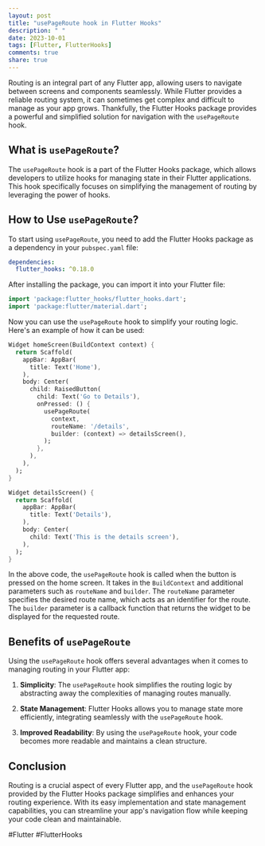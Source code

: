 ```yaml
---
layout: post
title: "usePageRoute hook in Flutter Hooks"
description: " "
date: 2023-10-01
tags: [Flutter, FlutterHooks]
comments: true
share: true
---
```


Routing is an integral part of any Flutter app, allowing users to navigate between screens and components seamlessly. While Flutter provides a reliable routing system, it can sometimes get complex and difficult to manage as your app grows. Thankfully, the Flutter Hooks package provides a powerful and simplified solution for navigation with the `usePageRoute` hook.

## What is `usePageRoute`?

The `usePageRoute` hook is a part of the Flutter Hooks package, which allows developers to utilize hooks for managing state in their Flutter applications. This hook specifically focuses on simplifying the management of routing by leveraging the power of hooks.

## How to Use `usePageRoute`?

To start using `usePageRoute`, you need to add the Flutter Hooks package as a dependency in your `pubspec.yaml` file:

```yaml
dependencies:
  flutter_hooks: ^0.18.0
```

After installing the package, you can import it into your Flutter file:

```dart
import 'package:flutter_hooks/flutter_hooks.dart';
import 'package:flutter/material.dart';
```

Now you can use the `usePageRoute` hook to simplify your routing logic. Here's an example of how it can be used:

```dart
Widget homeScreen(BuildContext context) {
  return Scaffold(
    appBar: AppBar(
      title: Text('Home'),
    ),
    body: Center(
      child: RaisedButton(
        child: Text('Go to Details'),
        onPressed: () {
          usePageRoute(
            context,
            routeName: '/details',
            builder: (context) => detailsScreen(),
          );
        },
      ),
    ),
  );
}

Widget detailsScreen() {
  return Scaffold(
    appBar: AppBar(
      title: Text('Details'),
    ),
    body: Center(
      child: Text('This is the details screen'),
    ),
  );
}
```

In the above code, the `usePageRoute` hook is called when the button is pressed on the home screen. It takes in the `BuildContext` and additional parameters such as `routeName` and `builder`. The `routeName` parameter specifies the desired route name, which acts as an identifier for the route. The `builder` parameter is a callback function that returns the widget to be displayed for the requested route.

## Benefits of `usePageRoute`

Using the `usePageRoute` hook offers several advantages when it comes to managing routing in your Flutter app:

1. **Simplicity**: The `usePageRoute` hook simplifies the routing logic by abstracting away the complexities of managing routes manually.

2. **State Management**: Flutter Hooks allows you to manage state more efficiently, integrating seamlessly with the `usePageRoute` hook.

3. **Improved Readability**: By using the `usePageRoute` hook, your code becomes more readable and maintains a clean structure.

## Conclusion

Routing is a crucial aspect of every Flutter app, and the `usePageRoute` hook provided by the Flutter Hooks package simplifies and enhances your routing experience. With its easy implementation and state management capabilities, you can streamline your app's navigation flow while keeping your code clean and maintainable.

#Flutter #FlutterHooks